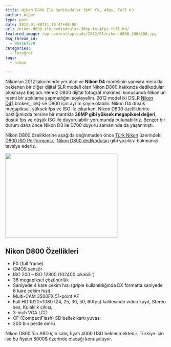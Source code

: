 ```yaml
---
title: Nikon D800 İlk Dedikodular 36MP FX, 4fps, Full HD
author: Alper
type: post
date: 2012-01-08T11:10:47+00:00
url: /nikon-d800-ilk-dedikodular-36mp-fx-4fps-full-hd/
featured_image: /wp-content/uploads/2012/01/nikon-d800-100x100.jpg
dsq_thread_id:
  - 954367579
categories:
  - Fotoğraf
tags:
  - nikon

---
```

Nikon’un 2012 takviminde yer alan ve **Nikon D4** modelinin yanısıra merakla beklenen bir diğer dijital SLR modeli olan Nikon D800 hakkında dedikodular oluşmaya başladı. Henüz D800 dijital fotoğraf makinesi konusunda Nikon’un resmi bir açıklama yapmadığını söyleyelim. 2012 model iki DSLR [Nikon D4][1]{.broken_link} ve D800 için ayrım şöyle olabilir. Nikon D4 düşük megapiksel, yüksek fps ve ISO ile çıkarken, Nikon D800 özelliklerine baktığımızda tersine bir mantıkla **36MP gibi yüksek megapiksel değeri**, düşük fps ve düşük ISO ile duyurulabilir yorumunda bulunabiliriz. Benzer bir durum daha önce Nikon D3 ile D700 duyuru zamanında da yaşanmıştı.

Nikon D800 özelliklerine aşağıda değinmeden önce <a title="Fotoğrafçılık" href="https://www.fotopedi.org/" target="_blank">Türk Nikon</a> üzerindeki [D800 ISO Performansı][2],  [Nikon D800 dedikoduları][3] gibi yazılara bakmanızı tavsiye ederiz.

<img class="aligncenter size-full wp-image-7455" title="nikon-d800" src="https://www.murekkep.org/wp-content/uploads/2012/01/nikon-d800.jpg" alt="" width="350" height="263" srcset="https://www.murekkep.org/wp-content/uploads/2012/01/nikon-d800.jpg 350w, https://www.murekkep.org/wp-content/uploads/2012/01/nikon-d800-50x37.jpg 50w, https://www.murekkep.org/wp-content/uploads/2012/01/nikon-d800-166x125.jpg 166w" sizes="(max-width: 350px) 100vw, 350px" /> 

## Nikon D800 Özellikleri

  * FX (full frame)
  * CMOS sensör
  * ISO 200 – ISO 12800 (102400 çıkabilir)
  * 36 megapiksel çözünürlük
  * Saniyede 4 kare çekim hızı (griple kullanıldığında DX formatta saniyede 6 kare çekim hızı)
  * Multi-CAM 3500FX 51-point AF
  * Full HD 1920×1080 (24, 25, 30, 50, 60fps) kalitesinde video kayıt, Stereo ses, Kulaklık çıkışı,
  * 3-inch VGA LCD
  * CF (CompactFlash) SD bellek kartı yuvası
  * 200 bin perde ömrü

Nikon D800 ‘ün ABD için satış fiyatı 4000 USD beklenmektedir. Türkiye için ise bu fiyatın 5000$ üzerinde olacağı konuşuluyor.

 [1]: https://www.murekkep.org/nikon-d4-16-2-mp-fx-11-fps-1080p-6000-7385 "Nikon D4"
 [2]: https://www.fotopedi.org/d800-iso-performansi-3353 "Nikon D800 ISO"
 [3]: https://www.fotopedi.org/nikon-d800-dedikodulari-2440 "Nikon D800 Dedikoduları"